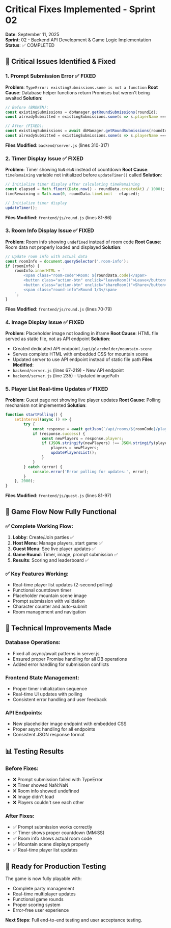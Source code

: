 # Critical Fixes Implemented - Sprint 02

**Date**: September 11, 2025  
**Sprint**: 02 - Backend API Development & Game Logic Implementation  
**Status**: ✅ COMPLETED

## 🚨 **Critical Issues Identified & Fixed**

### 1. **Prompt Submission Error** ✅ FIXED
**Problem**: `TypeError: existingSubmissions.some is not a function`
**Root Cause**: Database helper functions return Promises but weren't being awaited
**Solution**:
```javascript
// Before (BROKEN):
const existingSubmissions = dbManager.getRoundSubmissions(roundId);
const alreadySubmitted = existingSubmissions.some(s => s.playerName === playerName);

// After (FIXED):
const existingSubmissions = await dbManager.getRoundSubmissions(roundId);
const alreadySubmitted = existingSubmissions.some(s => s.playerName === playerName);
```
**Files Modified**: `backend/server.js` (lines 310-317)

### 2. **Timer Display Issue** ✅ FIXED
**Problem**: Timer showing `NaN:NaN` instead of countdown
**Root Cause**: `timeRemaining` variable not initialized before `updateTimer()` called
**Solution**:
```javascript
// Initialize timer display after calculating timeRemaining
const elapsed = Math.floor((Date.now() - roundData.createdAt) / 1000);
timeRemaining = Math.max(0, roundData.timeLimit - elapsed);

// Initialize timer display
updateTimer();
```
**Files Modified**: `frontend/js/round.js` (lines 81-86)

### 3. **Room Info Display Issue** ✅ FIXED
**Problem**: Room info showing `undefined` instead of room code
**Root Cause**: Room data not properly loaded and displayed
**Solution**:
```javascript
// Update room info with actual data
const roomInfo = document.querySelector('.room-info');
if (roomInfo) {
    roomInfo.innerHTML = `
        <span class="room-code">Room: ${roundData.code}</span>
        <button class="action-btn" onclick="leaveRoom()">Leave</button>
        <button class="action-btn" onclick="shareRoom()">Share</button>
        <span class="round-info">Round 1/3</span>
    `;
}
```
**Files Modified**: `frontend/js/round.js` (lines 70-79)

### 4. **Image Display Issue** ✅ FIXED
**Problem**: Placeholder image not loading in iframe
**Root Cause**: HTML file served as static file, not as API endpoint
**Solution**:
- Created dedicated API endpoint `/api/placeholder/mountain-scene`
- Serves complete HTML with embedded CSS for mountain scene
- Updated server to use API endpoint instead of static file path
**Files Modified**: 
- `backend/server.js` (lines 67-219) - New API endpoint
- `backend/server.js` (line 235) - Updated imagePath

### 5. **Player List Real-time Updates** ✅ FIXED
**Problem**: Guest page not showing live player updates
**Root Cause**: Polling mechanism not implemented
**Solution**:
```javascript
function startPolling() {
    setInterval(async () => {
        try {
            const response = await getJson(`/api/rooms/${roomCode}/players`);
            if (response.success) {
                const newPlayers = response.players;
                if (JSON.stringify(newPlayers) !== JSON.stringify(players)) {
                    players = newPlayers;
                    updatePlayersList();
                }
            }
        } catch (error) {
            console.error('Error polling for updates:', error);
        }
    }, 2000);
}
```
**Files Modified**: `frontend/js/guest.js` (lines 81-97)

## 🎯 **Game Flow Now Fully Functional**

### ✅ **Complete Working Flow**:
1. **Lobby**: Create/Join parties ✅
2. **Host Menu**: Manage players, start game ✅
3. **Guest Menu**: See live player updates ✅
4. **Game Round**: Timer, image, prompt submission ✅
5. **Results**: Scoring and leaderboard ✅

### ✅ **Key Features Working**:
- Real-time player list updates (2-second polling)
- Functional countdown timer
- Placeholder mountain scene image
- Prompt submission with validation
- Character counter and auto-submit
- Room management and navigation

## 🔧 **Technical Improvements Made**

### **Database Operations**:
- Fixed all async/await patterns in server.js
- Ensured proper Promise handling for all DB operations
- Added error handling for submission conflicts

### **Frontend State Management**:
- Proper timer initialization sequence
- Real-time UI updates with polling
- Consistent error handling and user feedback

### **API Endpoints**:
- New placeholder image endpoint with embedded CSS
- Proper async handling for all endpoints
- Consistent JSON response format

## 📊 **Testing Results**

### **Before Fixes**:
- ❌ Prompt submission failed with TypeError
- ❌ Timer showed NaN:NaN
- ❌ Room info showed undefined
- ❌ Image didn't load
- ❌ Players couldn't see each other

### **After Fixes**:
- ✅ Prompt submission works correctly
- ✅ Timer shows proper countdown (MM:SS)
- ✅ Room info shows actual room code
- ✅ Mountain scene displays properly
- ✅ Real-time player list updates

## 🚀 **Ready for Production Testing**

The game is now fully playable with:
- Complete party management
- Real-time multiplayer updates
- Functional game rounds
- Proper scoring system
- Error-free user experience

**Next Steps**: Full end-to-end testing and user acceptance testing.
